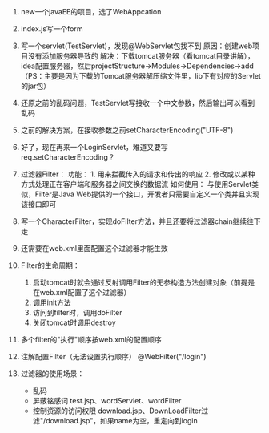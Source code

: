 1. new一个javaEE的项目，选了WebAppcation
2. index.js写一个form
3. 写一个servlet(TestServlet)，发现@WebServlet包找不到
    原因：创建web项目没有添加服务器导致的
    解决：下载tomcat服务器（看tomcat目录讲解），idea配置服务器，然后projectStructure->Modules->Dependencies->add
    （PS：主要是因为下载的Tomcat服务器解压缩文件里，lib下有对应的Servlet的jar包）
4. 还原之前的乱码问题，TestServlet写接收一个中文参数，然后输出可以看到乱码
5. 之前的解决方案，在接收参数之前setCharacterEncoding("UTF-8")
6. 好了，现在再来一个LoginServlet，难道又要写req.setCharacterEncoding？
7. 过滤器Filter：
    功能：
        1. 用来拦截传入的请求和传出的响应
        2. 修改或以某种方式处理正在客户端和服务器之间交换的数据流
    如何使用：
        与使用Servlet类似，Filter是Java Web提供的一个接口，开发者只需要自定义一个类并且实现该接口即可
8. 写一个CharacterFilter，实现doFilter方法，并且还要将过滤器chain继续往下走
9. 还需要在web.xml里面配置这个过滤器才能生效
    <filter></filter>
    <filter-mapping></filter-mapping>

10. Filter的生命周期：
    1. 启动tomcat时就会通过反射调用Filter的无参构造方法创建对象（前提是在web.xml配置了这个过滤器）
    2. 调用init方法
    3. 访问到filter时，调用doFilter
    4. 关闭tomcat时调用destroy
    
11. 多个filter的"执行"顺序按web.xml的配置顺序

12. 注解配置Filter（无法设置执行顺序）
    @WebFilter("/login")
    
13. 过滤器的使用场景：
    - 乱码
    - 屏蔽铭感词     test.jsp、wordServlet、wordFilter
    - 控制资源的访问权限     download.jsp、DownLoadFilter过滤"/download.jsp"，如果name为空，重定向到login

